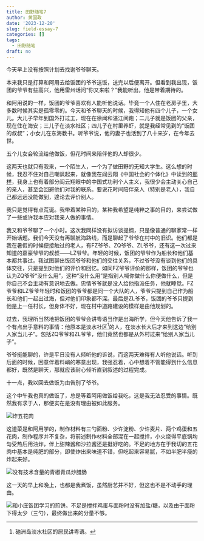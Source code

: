 ```yaml
---
title: 田野随笔7
author: 黄国政
date: '2023-12-20'
slug: field-essay-7
categories: []
tags:
  - 田野随笔
draft: no
---
```


<!--more-->

今天早上没有按照计划去找谢爷爷聊天。

本来我只是打算和阿用去给饭团的爷爷送饭，送完以后便离开。但看到我出现，饭团的爷爷有些高兴，他用雷州话问“你又来啦？”我能听出，他是带着期待的。

和阿用说的一样，饭团的爷爷喜欢有人能听他说话。毕竟一个人住在老房子里，大多数时候其实是孤零零的。今天和爷爷聊天的时候，我得知他有四个儿子，一个女儿。大儿子早年到国外打过工，现在在徐闻和湛江间跑；二儿子就是饭团的父亲，现在住在海安；三儿子在淡水社区；四儿子在村里养虾，就是我经常见到的“饭团的叔叔”；小女儿在东海教书。听爷爷说，他的妻子也活到了八十来岁，在今年去世。

五个儿女会轮流给他做饭，但花时间来陪伴他的人却很少。

这两天也就只有我来，一个陌生人，一个为了做田野的无知大学生。这么想的时候，我忍不住对自己嘲讽起来，就像我在阎云翔《中国社会的个体化》中读到的[那样](https://guozheng.rbind.io/posts/2023/10/individualization-of-chinese-society/)，我身上也有着部分阎云翔眼中的中国式功利个人主义，我很少会主动关心自己的亲人，甚至会回避他们对我的联系。要说花时间陪伴亲人（特别是老人），我自己都远远没能做到，遑论去评价别人。

我只是觉得有点荒诞。我带着某种目的，某种我希望是纯粹之事的目的，来尝试做了一些或许我本应对我亲人做的事情。

我又和爷爷聊了一个小时。这次我同样没有拟访谈提纲，只是像普通的聊家常一样开始话题。我们今天没有再聊航海路线，而是聊起了爷爷在村中的旧识。他们都是我在暑假的时候便接触过的老人，有FZ爷爷、ZQ爷爷、ZL爷爷，还有这一次过来知道的嘉豪爷爷的叔叔——LZ爷爷。年轻的时候，饭团的爷爷作为船长和他们基本都共事过。我试图聊出饭团爷爷和他们的交往关系，不过爷爷没有谈到他们的具体交往，只是提到对他们的评价和回忆。如同FZ爷爷评价的那样，饭团的爷爷也认为ZQ爷爷“没什么用”，这种“没什么用”是指别人喊你做什么你便做什么，但是你自己不会主动有意识地去做。忠情爷爷就是没人给他指派任务，他就睡觉。FZ爷爷和LZ爷爷年轻时和饭团的爷爷都是同一个大队的人，爷爷只提到自己作为船长和他们一起出过海，但对他们印象都不深。最后是ZL爷爷，饭团的爷爷只提到他是上一任村长，但身体不好，现在村中道路建设的模样是由他规划的。

过去，我理所当然地把饭团的爷爷会讲粤语当作是出海所学，但今天他告诉了我一个有点出乎意料的事情：他原本是淡水社区[^danshui]的人，在淡水长大后才来到这边“给别人家当儿子”。包括ZQ爷爷和ZL爷爷，他们竟然也都是从外村过来“给别人家当儿子”。

[^danshui]: 硇洲岛淡水社区的居民讲粤语。

爷爷挺能聊的，许是平日没有人倾听他的诉说，而这两天难得有人听他说话。听到后面的时候，困意伴着料峭的寒意出现，我强忍着，心中想着不管能得到什么信息都好，既然是聊天，那就应该耐心倾听直到叙述的过程完成。

十一点，我以回去做饭为由告别了爷爷。

这个中午我也真的做饭了，总是等着阿用做饭给我吃，这是我无法忍受的事情。既然我有求于人，那便实在是没有理由被如此服务。

![炸五花肉](/images/posts/2023/12/12-21-lunch1.jpg)

这道菜是和阿用学的，制作材料有三勺面粉、少许淀粉、少许麦片、两个鸡蛋和五花肉，制作程序并不复杂，将前述制作材料全部混在一起搅拌，小火烧得平底锅均匀受热后用油炸，伴上甜辣酱和沙拉酱还是挺好吃的。不足的地方在于我切的五花肉中基本是纯肥的部分，即使炸出来味道不错，但吃起来容易腻，不如半肥半瘦的炸起来好。

![没有技术含量的青椒青瓜炒腊肠](/images/posts/2023/12/12-21-lunch2.jpg)

这一天的早上和晚上，也都是我煮饭，虽然厨艺并不好，但这也不是不动手的理由。

![和小庄饭团学习的煎饼。不足是搅拌鸡蛋与面粉时没有加盐/糖，以及由于面粉下得太少（三勺），最终做出来的分量不够。](/images/posts/2023/12/12-21-dinner.jpg)